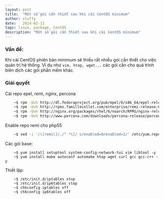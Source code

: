 ```yaml
---
layout: post
title:  "Một số gói cần thiết sau khi cài CentOS minimum"
author: xluffy
date:   2014-02-11
tags: linux, package, CentOS
description: "Một số gói cần thiết sau khi cài CentOS minimum"
---
```


### Vấn đề:

Khi cài CentOS phiên bản minimum sẽ thiếu rất nhiều gói cần thiết cho việc quản
trị hệ thống. Ví dụ như `vim, htop, wget...` các gói cần cho quá trình biên dịch
các gói phần mềm khác.

### Giải quyết

Cài repo epel, remi, nginx, percona

```bash
	~$ rpm -Uvh http://dl.fedoraproject.org/pub/epel/6/x86_64/epel-release-6-8.noarch.rpm
	~$ rpm -Uvh http://rpms.famillecollet.com/enterprise/remi-release-6.rpm
	~$ rpm -Uvh http://nginx.org/packages/rhel/6/noarch/RPMS/nginx-release-rhel-6-0.el6.ngx.noarch.rpm
	~$ rpm -Uvh http://www.percona.com/downloads/percona-release/percona-release-0.0-1.x86_64.rpm
```

Enable repo remi cho php55

```bash
	~$ sed -i '/\[remi\]/,/^ *\[/ s/enabled=0/enabled=1/' /etc/yum.repos.d/remi.repo
```

Các gói base:

```
	~$ yum install setuptool system-config-network-tui vim libtool -y 	
	~$ yum install make autoconf automake htop wget curl gcc gcc-c++ -y
```

Thiết lập:

```
	~$ /etc/init.d/iptables stop 	
	~$ /etc/init.d/ip6tables stop 	
	~$ chkconfig iptables off 	
	~$ chkconfig ip6tables off
```


